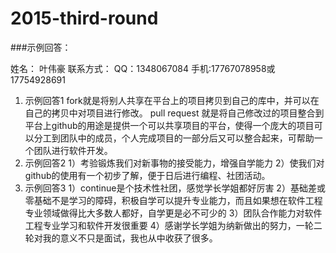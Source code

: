 
# 2015-third-round

###示例回答：

姓名：  叶伟豪
联系方式：  QQ：1348067084 手机:17767078958或17754928691

1. 示例回答1  fork就是将别人共享在平台上的项目拷贝到自己的库中，并可以在自己的拷贝中对项目进行修改。 pull request 就是将自己修改过的项目整合到平台上github的用途是提供一个可以共享项目的平台，使得一个庞大的项目可以分工到团队中的成员，个人完成项目的一部分后又可以整合起来，可帮助一个团队进行软件开发。
2. 示例回答2  1）考验锻炼我们对新事物的接受能力，增强自学能力 2）使我们对github的使用有一个初步了解，便于日后进行编程、社团活动。
3. 示例回答3  1）continue是个技术性社团，感觉学长学姐都好厉害 2）基础差或零基础不是学习的障碍，积极自学可以提升专业能力，而且如果想在软件工程专业领域做得比大多数人都好，自学更是必不可少的 3）团队合作能力对软件工程专业学习和软件开发很重要 4）感谢学长学姐为纳新做出的努力，一轮二轮对我的意义不只是面试，我也从中收获了很多。
             

